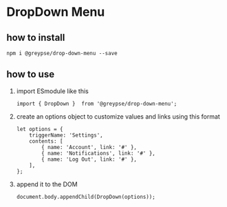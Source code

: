# DropDown Menu

## how to install

    npm i @greypse/drop-down-menu --save

## how to use

1.  import ESmodule like this

        import { DropDown }  from '@greypse/drop-down-menu';

2.  create an options object to customize values and links using this format

        let options = {
            triggerName: 'Settings',
            contents: [
                { name: 'Account', link: '#' },
                { name: 'Notifications', link: '#' },
                { name: 'Log Out', link: '#' },
            ],
        };

3.  append it to the DOM

        document.body.appendChild(DropDown(options));
